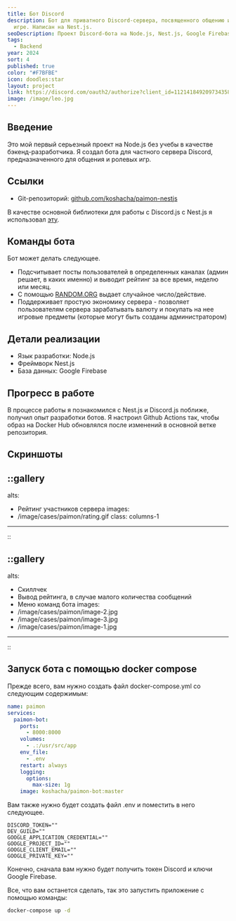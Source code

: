 ```yaml
---
title: Бот Discord
description: Бот для приватного Discord-сервера, посвященного общению и ролевой
  игре. Написан на Nest.js.
seoDescription: Проект Discord-бота на Node.js, Nest.js, Google Firebase и Docker.
tags:
  - Backend
year: 2024
sort: 4
published: true
color: "#F7BFBE"
icon: doodles:star
layout: project
link: https://discord.com/oauth2/authorize?client_id=1121418492097343589&permissions=275012176976&scope=bot
image: /image/leo.jpg
---
```


## Введение

Это мой первый серьезный проект на Node.js без учебы в качестве бэкенд-разработчика. Я создал бота для частного сервера Discord, предназначенного для общения и ролевых игр.

## Ссылки

- Git-репозиторий: [github.com/koshacha/paimon-nestjs](https://github.com/koshacha/paimon-nestjs)

В качестве основной библиотеки для работы с Discord.js с Nest.js я использовал [эту](https://github.com/necordjs/necord).

## Команды бота

Бот может делать следующее.

- Подсчитывает посты пользователей в определенных каналах (админ решает, в каких именно) и выводит рейтинг за все время, неделю или месяц.
- С помощью [RANDOM.ORG](https://www.random.org/) выдает случайное число/действие.
- Поддерживает простую экономику сервера - позволяет пользователям сервера зарабатывать валюту и покупать на нее игровые предметы (которые могут быть созданы администратором)

## Детали реализации

- Язык разработки: Node.js
- Фреймворк Nest.js
- База данных: Google Firebase

## Прогресс в работе

В процессе работы я познакомился с Nest.js и Discord.js поближе, получил опыт разработки ботов. Я настроил Github Actions так, чтобы образ на Docker Hub обновлялся после изменений в основной ветке репозитория.

## Скриншоты

## ::gallery

alts:

- Рейтинг участников сервера
  images:
- /image/cases/paimon/rating.gif
  class: columns-1

---

::

## ::gallery

alts:

- Скиллчек
- Вывод рейтинга, в случае малого количества сообщений
- Меню команд бота
  images:
- /image/cases/paimon/image-2.jpg
- /image/cases/paimon/image-3.jpg
- /image/cases/paimon/image-1.jpg

---

::

## Запуск бота с помощью docker compose

Прежде всего, вам нужно создать файл docker-compose.yml со следующим содержимым:

```yaml
name: paimon
services:
  paimon-bot:
    ports:
      - 8000:8000
    volumes:
      - .:/usr/src/app
    env_file:
      - .env
    restart: always
    logging:
      options:
        max-size: 1g
    image: koshacha/paimon-bot:master
```

Вам также нужно будет создать файл .env и поместить в него следующее.

```text
DISCORD_TOKEN=""
DEV_GUILD=""
GOOGLE_APPLICATION_CREDENTIAL=""
GOOGLE_PROJECT_ID=""
GOOGLE_CLIENT_EMAIL=""
GOOGLE_PRIVATE_KEY=""
```

Конечно, сначала вам нужно будет получить токен Discord и ключи Google Firebase.

Все, что вам останется сделать, так это запустить приложение с помощью команды:

```bash
docker-compose up -d
```

